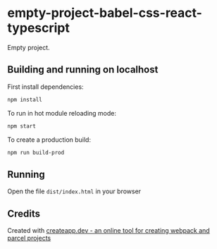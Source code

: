 # empty-project-babel-css-react-typescript

Empty project.

## Building and running on localhost

First install dependencies:

```sh
npm install
```

To run in hot module reloading mode:

```sh
npm start
```

To create a production build:

```sh
npm run build-prod
```

## Running

Open the file `dist/index.html` in your browser

## Credits

Created with [createapp.dev - an online tool for creating webpack and parcel projects](https://createapp.dev/)

